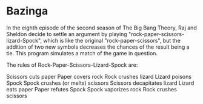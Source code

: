 # Bazinga
In the eighth episode of the second season of The Big Bang Theory, Raj and Sheldon decide to settle an argument by playing "rock-paper-scissors-lizard-Spock", which is like the original "rock-paper-scissors", but the addition of two new symbols decreases the chances of the result being a tie. This program simulates a match of the game in question.

The rules of Rock-Paper-Scissors-Lizard-Spock are:

Scissors cuts paper
Paper covers rock
Rock crushes lizard
Lizard poisons Spock
Spock crushes (or melts) scissors
Scissors decapitates lizard
Lizard eats paper
Paper refutes Spock
Spock vaporizes rock
Rock crushes scissors
